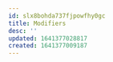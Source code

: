 ```yaml
---
id: slx8bohda737fjpowfhy0gc
title: Modifiers
desc: ''
updated: 1641377028817
created: 1641377009187
---
```



